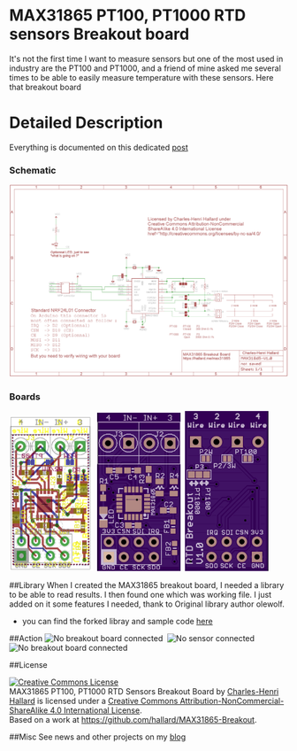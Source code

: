 MAX31865 PT100, PT1000 RTD sensors Breakout board
=================================================

It's not the first time I want to measure sensors but one of the most used in industry are the PT100 and PT1000, and a friend of mine asked me several times to be able to easily measure temperature with these sensors. Here that breakout board


Detailed Description
====================

Everything is documented on this dedicated [post][1]

### Schematic  
![schematic](https://raw.githubusercontent.com/hallard/MAX31865-Breakout/master/MAX31865-sch.png)  

### Boards  
<img src="https://raw.githubusercontent.com/hallard/MAX31865-Breakout/master/MAX31865-brd.png" alt="board V1.0" width="30%" height="30%">&nbsp;
<img src="https://raw.githubusercontent.com/hallard/MAX31865-Breakout/master/MAX31865-top.png" alt="top V1.0" width="30%" height="30%">&nbsp;
<img src="https://raw.githubusercontent.com/hallard/MAX31865-Breakout/master/MAX31865-bot.png" alt="bottom V1.0" width="30%" height="30%">

##Library
When I created the MAX31865 breakout board, I needed a library to be able to read results. I then found one which was working file. I just added on it some features I needed, thank to Original library author olewolf.
- you can find the forked libray and sample code [here][3]

##Action
<img src="https://raw.githubusercontent.com/hallard/MAX31865-Breakout/master/pictures/max31865-oled-temp.png" alt="No breakout board connected" width="30%" height="30%">&nbsp;
<img src="https://raw.githubusercontent.com/hallard/MAX31865-Breakout/master/pictures/max31865-oled-nortd.png" alt="No sensor connected" width="30%" height="30%">&nbsp;
<img src="https://raw.githubusercontent.com/hallard/MAX31865-Breakout/master/pictures/max31865-oled-noboard.png" alt="No breakout board connected" width="30%" height="30%">&nbsp;

##License

<a rel="license" href="http://creativecommons.org/licenses/by-nc-sa/4.0/"><img alt="Creative Commons License" style="border-width:0" src="https://i.creativecommons.org/l/by-nc-sa/4.0/88x31.png" /></a><br /><span xmlns:dct="http://purl.org/dc/terms/" property="dct:title">MAX31865 PT100, PT1000 RTD Sensors Breakout Board</span> by <a xmlns:cc="http://creativecommons.org/ns#" href="https://hallard.me/max31865" property="cc:attributionName" rel="cc:attributionURL">Charles-Henri Hallard</a> is licensed under a <a rel="license" href="http://creativecommons.org/licenses/by-nc-sa/4.0/">Creative Commons Attribution-NonCommercial-ShareAlike 4.0 International License</a>.<br />Based on a work at <a xmlns:dct="http://purl.org/dc/terms/" href="https://github.com/hallard/MAX31865-Breakout" rel="dct:source">https://github.com/hallard/MAX31865-Breakout</a>.

##Misc
See news and other projects on my [blog][2] 
 
[1]: http://hallard.me/max31865/
[2]: http://hallard.me
[3]: https://github.com/hallard/arduino-max31865/

